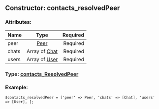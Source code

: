 ## Constructor: contacts\_resolvedPeer  

### Attributes:

| Name     |    Type       | Required |
|----------|:-------------:|---------:|
|peer|[Peer](../types/Peer.md) | Required|
|chats|Array of [Chat](../types/Chat.md) | Required|
|users|Array of [User](../types/User.md) | Required|


### Type: [contacts\_ResolvedPeer](../types/contacts\_ResolvedPeer.md)

### Example:


```
$contacts_resolvedPeer = ['peer' => Peer, 'chats' => [Chat], 'users' => [User], ];
```